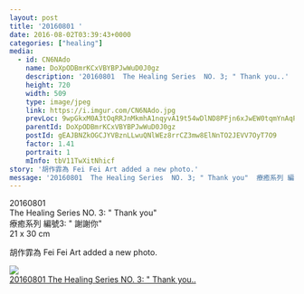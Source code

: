 ```yaml
---
layout: post
title: '20160801 ' 
date: 2016-08-02T03:39:43+0000 
categories: ["healing"] 
media:
  - id: CN6NAdo
    name: DoXpODBmrKCxVBYBPJwWuD0J0gz
    description: '20160801  The Healing Series  NO. 3; " Thank you..'   
    height: 720
    width: 509
    type: image/jpeg
    link: https://i.imgur.com/CN6NAdo.jpg
    prevLoc: 9wpGkxM0A3tOqRRJnMkmhA1nqyvA19t54wDlND8PFjn6xJwEW0tqmYnAqPqMuAGo2Eq18ZS41W0N5ZGwcoNQYr5zzghj40lk6MQOI8k3NlEWjzurqjE5BWypiJRygxnWQ7T84Z21lL59F02K03wMOkhQ1L7B1ZoLsNlMLNZgYmF7GGzZ0YvQH9Pp4DD2jRSYqX8w2BkJulVRgVLGZNfKyR7PjqwQuAvqVGvW1vSjWG2LqBO9trE5xDWNK5f2LXMEgxZ6hMX
    parentId: DoXpODBmrKCxVBYBPJwWuD0J0gz
    postId: gEAJBNZkOGCJYVBznLLwuQNlWEz8rrCZ3mw8ElNnTO2JEVV7OyT7O9
    factor: 1.41
    portrait: 1
    mInfo: tbV11TwXitNhicf
story: '胡作霏為 Fei Fei Art added a new photo.'  
message: '20160801  The Healing Series  NO. 3; " Thank you"  療癒系列 編號3;  " 謝謝你"..'  
---
```


20160801  
The Healing Series  NO. 3: " Thank you"  
療癒系列 編號3:  " 謝謝你"  
21 x 30 cm
 
 
[//]: #story:
胡作霏為 Fei Fei Art added a new photo.


[//]: #media:  
<a href="https://i.imgur.com/CN6NAdo.jpg"><img class="postImage" src="https://i.imgur.com/CN6NAdoh.jpg" />  
20160801
The Healing Series  NO. 3: " Thank you..  
 </a>   
